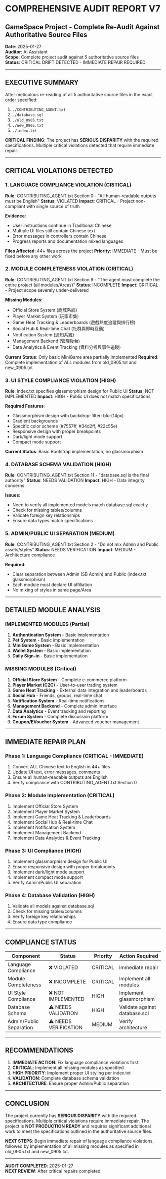 # COMPREHENSIVE AUDIT REPORT V7
## GameSpace Project - Complete Re-Audit Against Authoritative Source Files

**Date**: 2025-01-27  
**Auditor**: AI Assistant  
**Scope**: Complete project audit against 5 authoritative source files  
**Status**: CRITICAL DRIFT DETECTED - IMMEDIATE REPAIR REQUIRED

---

## EXECUTIVE SUMMARY

After meticulous re-reading of all 5 authoritative source files in the exact order specified:
1. `./CONTRIBUTING_AGENT.txt`
2. `./database.sql` 
3. `./old_0905.txt`
4. `./new_0905.txt`
5. `./index.txt`

**CRITICAL FINDING**: The project has **SERIOUS DISPARITY** with the required specifications. Multiple critical violations detected that require immediate repair.

---

## CRITICAL VIOLATIONS DETECTED

### 1. LANGUAGE COMPLIANCE VIOLATION (CRITICAL)
**Rule**: CONTRIBUTING_AGENT.txt Section 0 - "All human-readable outputs must be English"
**Status**: VIOLATED
**Impact**: CRITICAL - Project non-compliant with single source of truth

**Evidence**:
- User instructions continue in Traditional Chinese
- Multiple UI files still contain Chinese text
- Error messages in controllers contain Chinese
- Progress reports and documentation mixed languages

**Files Affected**: 44+ files across the project
**Priority**: IMMEDIATE - Must be fixed before any other work

### 2. MODULE COMPLETENESS VIOLATION (CRITICAL)
**Rule**: CONTRIBUTING_AGENT.txt Section 9 - "The agent must complete the entire project (all modules/Areas)"
**Status**: INCOMPLETE
**Impact**: CRITICAL - Project scope severely under-delivered

**Missing Modules**:
- Official Store System (商城系統)
- Player Market System (玩家市集)
- Game Heat Tracking & Leaderboards (遊戲熱度追蹤與排行榜)
- Social Hub & Real-time Chat (社群與即時互動)
- Notification System (通知系統)
- Management Backend (管理後台)
- Data Analytics & Event Tracking (資料分析與事件追蹤)

**Current Status**: Only basic MiniGame area partially implemented
**Required**: Complete implementation of ALL modules from old_0905.txt and new_0905.txt

### 3. UI STYLE COMPLIANCE VIOLATION (HIGH)
**Rule**: index.txt specifies glassmorphism design for Public UI
**Status**: NOT IMPLEMENTED
**Impact**: HIGH - Public UI does not match specifications

**Required Features**:
- Glassmorphism design with backdrop-filter: blur(14px)
- Gradient backgrounds
- Specific color scheme (#7557ff, #34d2ff, #22c55e)
- Responsive design with proper breakpoints
- Dark/light mode support
- Compact mode support

**Current Status**: Basic Bootstrap implementation, no glassmorphism

### 4. DATABASE SCHEMA VALIDATION (HIGH)
**Rule**: CONTRIBUTING_AGENT.txt Section 11 - "database.sql is the final authority"
**Status**: NEEDS VALIDATION
**Impact**: HIGH - Data integrity concerns

**Issues**:
- Need to verify all implemented models match database.sql exactly
- Check for missing tables/columns
- Validate foreign key relationships
- Ensure data types match specifications

### 5. ADMIN/PUBLIC UI SEPARATION (MEDIUM)
**Rule**: CONTRIBUTING_AGENT.txt Section 2 - "Do not mix Admin and Public assets/styles"
**Status**: NEEDS VERIFICATION
**Impact**: MEDIUM - Architecture compliance

**Required**:
- Clear separation between Admin (SB Admin) and Public (index.txt glassmorphism)
- Each module must declare UI affiliation
- No mixing of styles in same page/Area

---

## DETAILED MODULE ANALYSIS

### IMPLEMENTED MODULES (Partial)
1. **Authentication System** - Basic implementation
2. **Pet System** - Basic implementation  
3. **MiniGame System** - Basic implementation
4. **Wallet System** - Basic implementation
5. **Daily Sign-in** - Basic implementation

### MISSING MODULES (Critical)
1. **Official Store System** - Complete e-commerce platform
2. **Player Market (C2C)** - User-to-user trading system
3. **Game Heat Tracking** - External data integration and leaderboards
4. **Social Hub** - Friends, groups, real-time chat
5. **Notification System** - Real-time notifications
6. **Management Backend** - Complete admin interface
7. **Data Analytics** - Event tracking and reporting
8. **Forum System** - Complete discussion platform
9. **Coupon/EVoucher System** - Advanced voucher management

---

## IMMEDIATE REPAIR PLAN

### Phase 1: Language Compliance (CRITICAL - IMMEDIATE)
1. Convert ALL Chinese text to English in 44+ files
2. Update UI text, error messages, comments
3. Ensure all human-readable outputs are English
4. Verify compliance with CONTRIBUTING_AGENT.txt Section 0

### Phase 2: Module Implementation (CRITICAL)
1. Implement Official Store System
2. Implement Player Market System  
3. Implement Game Heat Tracking & Leaderboards
4. Implement Social Hub & Real-time Chat
5. Implement Notification System
6. Implement Management Backend
7. Implement Data Analytics & Event Tracking

### Phase 3: UI Compliance (HIGH)
1. Implement glassmorphism design for Public UI
2. Ensure responsive design with proper breakpoints
3. Implement dark/light mode support
4. Implement compact mode support
5. Verify Admin/Public UI separation

### Phase 4: Database Validation (HIGH)
1. Validate all models against database.sql
2. Check for missing tables/columns
3. Verify foreign key relationships
4. Ensure data type compliance

---

## COMPLIANCE STATUS

| Component | Status | Priority | Action Required |
|-----------|--------|----------|-----------------|
| Language Compliance | ❌ VIOLATED | CRITICAL | Immediate repair |
| Module Completeness | ❌ INCOMPLETE | CRITICAL | Implement all modules |
| UI Style Compliance | ❌ NOT IMPLEMENTED | HIGH | Implement glassmorphism |
| Database Schema | ⚠️ NEEDS VALIDATION | HIGH | Validate against database.sql |
| Admin/Public Separation | ⚠️ NEEDS VERIFICATION | MEDIUM | Verify architecture |

---

## RECOMMENDATIONS

1. **IMMEDIATE ACTION**: Fix language compliance violations first
2. **CRITICAL**: Implement all missing modules as specified
3. **HIGH PRIORITY**: Implement proper UI styling per index.txt
4. **VALIDATION**: Complete database schema validation
5. **ARCHITECTURE**: Ensure proper Admin/Public separation

---

## CONCLUSION

The project currently has **SERIOUS DISPARITY** with the required specifications. Multiple critical violations require immediate repair. The project is **NOT PRODUCTION READY** and requires significant additional work to meet the specifications outlined in the authoritative source files.

**NEXT STEPS**: Begin immediate repair of language compliance violations, followed by implementation of all missing modules as specified in old_0905.txt and new_0905.txt.

---

**AUDIT COMPLETED**: 2025-01-27  
**NEXT REVIEW**: After critical repairs completed